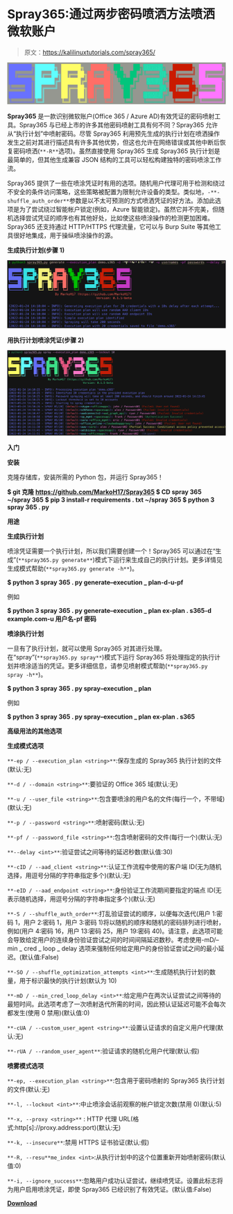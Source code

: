 # Spray365:通过两步密码喷洒方法喷洒微软账户

> 原文：<https://kalilinuxtutorials.com/spray365/>

[![](img//25713133ae75f150722cc37b0c262374.png)](https://blogger.googleusercontent.com/img/a/AVvXsEgNYXp-RtBuxpH6P2PuTgqcjTJq04H1W3BqJSo76Ls-RVN7xp85GPLR5Nye1dCXV3PELPQqFTHqqUcJ9naMKrYgJBYIya6nSlS457mMRTzN8dMzsjMXvKB_Lg8AEVkQrBtk30rV_bBWA7Z9zJqHmn_z78fqF909nDUFX30D1l_fBSIYxSb89YbNiBjh=s1976)

**Spray365** 是一款识别微软账户(Office 365 / Azure AD)有效凭证的密码喷射工具。Spray365 与已经上市的许多其他密码喷射工具有何不同？Spray365 允许从“执行计划”中喷射密码。尽管 Spray365 利用预先生成的执行计划在喷洒操作发生之前对其进行描述具有许多其他优势，但这也允许在网络错误或其他中断后恢复密码喷洒(`**-R**`选项)。虽然直接使用 Spray365 生成 Spray365 执行计划是最简单的，但其他生成兼容 JSON 结构的工具可以轻松构建独特的密码喷涂工作流。

Spray365 提供了一些在喷涂凭证时有用的选项。随机用户代理可用于检测和绕过不安全的条件访问策略，这些策略被配置为限制允许设备的类型。类似地，`-**-shuffle_auth_order**`参数是以不太可预测的方式喷洒凭证的好方法。添加此选项是为了尝试绕过智能帐户锁定(例如，Azure 智能锁定)。虽然它并不完美，但随机选择尝试凭证的顺序也有其他好处，比如使这些喷涂操作的检测更加困难。Spray365 还支持通过 HTTP/HTTPS 代理流量，它可以与 Burp Suite 等其他工具很好地集成，用于操纵喷涂操作的源。

**生成执行计划(步骤 1)**

![](img//1f1da7645b65ea1f395261be159e8dbc.png)

**用执行计划喷涂凭证(步骤 2)**

![](img//4f00f7c6a1767ce92c60e4eb376118d9.png)

**入门**

**安装**

克隆存储库，安装所需的 Python 包，并运行 Spray365！

**$ git 克隆 https://github.com/MarkoH17/Spray365
$ CD spray 365
~/spray 365 $ pip 3 install-r requirements . txt
~/spray 365 $ python 3 spray 365 . py**

**用途**

**生成执行计划**

喷涂凭证需要一个执行计划，所以我们需要创建一个！Spray365 可以通过在“生成”(`**spray365.py generate**`)模式下运行来生成自己的执行计划。更多详情见生成模式帮助(`**spray365.py generate -h**`)。

**$ python 3 spray 365 . py generate–execution _ plan-d-u-pf**

例如

**$ python 3 spray 365 . py generate–execution _ plan ex-plan . s365-d example.com-u 用户名-pf 密码**

**喷涂执行计划**

一旦有了执行计划，就可以使用 Spray365 对其进行处理。在“spray”(`**spray365.py spray**`)模式下运行 Spray365 将处理指定的执行计划并喷涂适当的凭证。更多详细信息，请参见喷射模式帮助(`**spray365.py spray -h**`)。

**$ python 3 spray 365 . py spray–execution _ plan**

例如

**$ python 3 spray 365 . py spray–execution _ plan ex-plan . s365**

**高级用法的其他选项**

**生成模式选项**

`**-ep / --execution_plan <string>**`:保存生成的 Spray365 执行计划的文件(默认:无)

`**-d / --domain <string>**`:要验证的 Office 365 域(默认:无)

`**-u / --user_file <string>**`:包含要喷涂的用户名的文件(每行一个，不带域)(默认:无)

`**-p / --password <string>**`:喷射密码(默认:无)

`**-pf / --password_file <string>**`:包含喷射密码的文件(每行一个)(默认:无)

`**--delay <int>**`:验证尝试之间等待的延迟秒数(默认值:30)

`**-cID / --aad_client <string>**`:认证工作流程中使用的客户端 ID(无为随机选择，用逗号分隔的字符串指定多个)(默认:无)

`**-eID / --aad_endpoint <string>**`:身份验证工作流期间要指定的端点 ID(无表示随机选择，用逗号分隔的字符串指定多个)(默认:无)

`**-S / --shuffle_auth_order**`:打乱验证尝试的顺序，以便每次迭代(用户 1:密码 1，用户 2:密码 1，用户 3:密码 1)将以随机的顺序和随机的密码排列进行喷射，例如(用户 4:密码 16，用户 13:密码 25，用户 19:密码 40)。请注意，此选项可能会导致给定用户的连续身份验证尝试之间的时间间隔延迟数秒。考虑使用-mD/–min _ cred _ loop _ delay 选项来强制任何给定用户的身份验证尝试之间的最小延迟。(默认值:False)

`**-SO / --shuffle_optimization_attempts <int>**`:生成随机执行计划的数量，用于标识最快的执行计划(默认为 10)

`**-mD / --min_cred_loop_delay <int>**`:给定用户在两次认证尝试之间等待的最短时间。此选项考虑了一次喷射迭代所需的时间，因此预认证延迟可能不会每次都发生(使用 0 禁用)(默认值:0)

`**-cUA / --custom_user_agent <string>**`:设置认证请求的自定义用户代理(默认:无)

`**-rUA / --random_user_agent**`:验证请求的随机化用户代理(默认:假)

**喷雾模式选项**

`**-ep, --execution_plan <string>**`:包含用于密码喷射的 Spray365 执行计划的文件(默认:无)

`**-l, --lockout <int>**`:中止喷涂会话前观察的帐户锁定次数(禁用 0)(默认:5)

`**-x, --proxy <string>**` : HTTP 代理 URL(格式:http[s]://proxy.address:port)(默认:无)

`**-k, --insecure**`:禁用 HTTPS 证书验证(默认:假)

`**-R, --resu**me_index <int>`:从执行计划中的这个位置重新开始喷射密码(默认值:0)

`**-i, --ignore_success**`:忽略用户成功认证尝试，继续喷凭证。设置此标志将为用户启用喷涂凭证，即使 Spray365 已经识别了有效凭证。(默认值:False)

[**Download**](https://github.com/MarkoH17/Spray365)